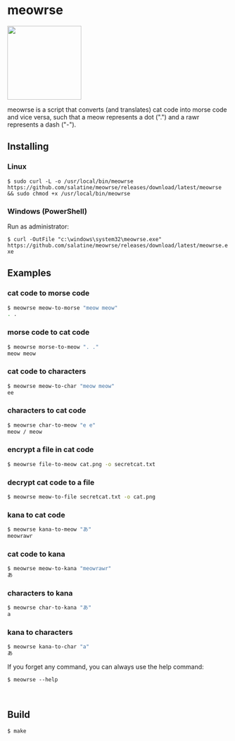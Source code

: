 # meowrse
<img src="https://github.com/ekisu/meowrse/assets/5082637/f2bf3b0d-297c-485f-bff2-579c160df8d5" style="height: 12em"/>

meowrse is a script that converts (and translates) cat code into morse code and vice versa, such that a meow represents a dot (".") and a rawr represents a dash ("-").

## Installing

### Linux
`$ sudo curl -L -o /usr/local/bin/meowrse https://github.com/salatine/meowrse/releases/download/latest/meowrse && sudo chmod +x /usr/local/bin/meowrse`

### Windows (PowerShell)
Run as administrator:

`$ curl -OutFile "c:\windows\system32\meowrse.exe" https://github.com/salatine/meowrse/releases/download/latest/meowrse.exe`
<br />

## Examples
### cat code to morse code
```sh
$ meowrse meow-to-morse "meow meow"
. .
```

### morse code to cat code
```sh
$ meowrse morse-to-meow ". ."
meow meow
```

### cat code to characters
```sh
$ meowrse meow-to-char "meow meow"
ee
```

### characters to cat code
```sh
$ meowrse char-to-meow "e e"
meow / meow
```

### encrypt a file in cat code
```sh
$ meowrse file-to-meow cat.png -o secretcat.txt
```

### decrypt cat code to a file
```sh
$ meowrse meow-to-file secretcat.txt -o cat.png
```

### kana to cat code
```sh
$ meowrse kana-to-meow "あ"
meowrawr
```

### cat code to kana
```sh
$ meowrse meow-to-kana "meowrawr"
あ
```

### characters to kana
```sh
$ meowrse char-to-kana "あ"
a
```

### kana to characters
```sh
$ meowrse kana-to-char "a"
あ
```

If you forget any command, you can always use the help command:

`$ meowrse --help`

<br />

## Build

`$ make`
